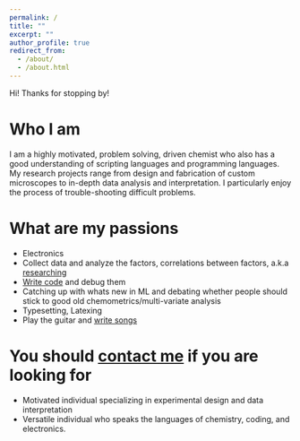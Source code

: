 ```yaml
---
permalink: /
title: ""
excerpt: ""
author_profile: true
redirect_from: 
  - /about/
  - /about.html
---
```


Hi! Thanks for stopping by! 

# Who I am

I am a highly motivated, problem solving, driven chemist who also has a good understanding of scripting languages and programming languages. My research projects range from design and fabrication of custom microscopes to in-depth data analysis and interpretation. I particularly enjoy the process of trouble-shooting difficult problems.

# What are my passions

- Electronics 
- Collect data and analyze the factors, correlations between factors, a.k.a [researching](https://par.nsf.gov/servlets/purl/10209081)
- [Write code](https://github.itap.purdue.edu/Simpson-Laboratory-for-Nonlinear-Optics/GALDA-public) and debug them
- Catching up with whats new in ML and debating whether people should stick to good old chemometrics/multi-variate analysis
- Typesetting, Latexing
- Play the guitar and [write songs](https://www.instagram.com/yliu0593/)


# You should [contact me](mailto:yliu0593@gmail.com) if you are looking for

- Motivated individual specializing in experimental design and data interpretation
- Versatile individual who speaks the languages of chemistry, coding, and electronics. 
